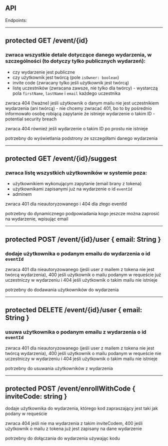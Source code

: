 ## API

Endpoints:

---

## protected GET /event/{id}

### zwraca wszystkie detale dotyczące danego wydarzenia, w szczególności (to dotyczy tylko publicznych wydarzeń):

- czy wydarzenie jest publiczne
- czy użytkownik jest twórcą (pole `isOwner: boolean`)
- invite code (zwracany tylko jeśli użytkownik jest twórcą)
- listę uczestników (zwracana zawsze, nie tylko dla twórcy) - wystarczą pola `firstName`, `lastName` i `email` każdego
  uczestnika

zwraca 404 (!ważne) jeśli użytkownik o danym mailu nie jest uczestnikiem wydarzenia (ani twórcą) - nie chcemy zwracać
401, bo to by pośrednio informowało osobę robiącą zapytanie że istnieje wydarzenie o takim ID - potential security
breach

zwraca 404 również jeśli wydarzenie o takim ID po prostu nie istnieje

potrzebny do wyświetlania podstrony ze szczegółami danego wydarzenia

---

## protected GET /event/{id}/suggest

### zwraca listę wszystkich użytkowników w systemie poza:

- użytkownikiem wykonującym zapytanie (email brany z tokena)
- użytkownikami zapisanymi już na wydarzenie o id `eventId`
- adminem

zwraca 401 dla nieautoryzowanego i 404 dla złego eventId

potrzebny do dynamicznego podpowiadania kogo jeszcze można zaprosić na wydarzenie, wpisując email

---

## protected POST /event/{id}/user { email: String }

### dodaje użytkownika o podanym emailu do wydarzenia o id `eventId`

zwraca 401 dla nieautoryzowanego (jeśli user z mailem z tokena nie jest twórcą wydarzenia), 400 jeśli użytkownik o mailu
podanym w requeście już uczestniczy w wydarzeniu i 404 jeśli użytkownik o takim mailu nie istnieje

potrzebny do dodawania użytkowników do wydarzenia

---

## protected DELETE /event/{id}/user { email: String }

### usuwa użytkownika o podanym emailu z wydarzenia o id `eventId`

zwraca 401 dla nieautoryzowanego (jeśli user z mailem z tokena nie jest twórcą wydarzenia), 400 jeśli użytkownik o mailu
podanym w requeście nie uczestniczy w wydarzeniu i 404 jeśli użytkownik o takim mailu nie istnieje

potrzebny do usuwania użytkowników z wydarzenia

---

## protected POST /event/enrollWithCode { inviteCode: string }

dodaje użytkownika do wydarzenia, którego kod zapraszający jest taki jak podany w requeście

zwraca 404 jeśli nie ma wydarzenia z takim inviteCodem, 400 jeśli użytkownik o mailu z tokena już jest zapisany na dane
wydarzenie

potrzebny do dołączania do wydarzenia używając kodu
